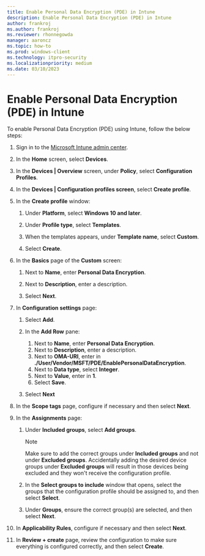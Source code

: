 ```yaml
---
title: Enable Personal Data Encryption (PDE) in Intune
description: Enable Personal Data Encryption (PDE) in Intune
author: frankroj
ms.author: frankroj
ms.reviewer: rhonnegowda
manager: aaroncz
ms.topic: how-to
ms.prod: windows-client
ms.technology: itpro-security
ms.localizationpriority: medium
ms.date: 03/10/2023
---
```


# Enable Personal Data Encryption (PDE) in Intune

To enable Personal Data Encryption (PDE) using Intune, follow the below steps:

1. Sign in to the [Microsoft Intune admin center](https://go.microsoft.com/fwlink/?linkid=2109431).

1. In the **Home** screen, select **Devices**.

1. In the **Devices | Overview** screen, under **Policy**, select **Configuration Profiles**.

1. In the **Devices | Configuration profiles screen**, select **Create profile**.

1. In the **Create profile** window:

   1. Under **Platform**, select **Windows 10 and later**.

   1. Under **Profile type**, select **Templates**.

   1. When the templates appears, under **Template name**, select **Custom**.

   1. Select **Create**.

1. In the **Basics** page of the **Custom** screen:

   1. Next to **Name**, enter **Personal Data Encryption**.

   1. Next to **Description**, enter a description.

   1. Select **Next**.

1. In **Configuration settings** page:

   1. Select **Add**.

   1. In the **Add Row** pane:

       1. Next to **Name**, enter **Personal Data Encryption**.
       1. Next to **Description**, enter a description.
       1. Next to **OMA-URI**, enter in **./User/Vendor/MSFT/PDE/EnablePersonalDataEncryption**.
       1. Next to **Data type**, select **Integer**.
       1. Next to **Value**, enter in **1**.
       1. Select **Save**.

   1. Select **Next**

1. In the **Scope tags** page, configure if necessary and then select **Next**.

1. In the **Assignments** page:

   1. Under **Included groups**, select **Add groups**.

        > [!NOTE]
        >
        > Make sure to add the correct groups under **Included groups** and not under **Excluded groups**. Accidentally adding the desired device groups under **Excluded groups** will result in those devices being excluded and they won't receive the configuration profile.

   1. In the **Select groups to include** window that opens, select the groups that the configuration profile should be assigned to, and then select **Select**.

   1. Under **Groups**, ensure the correct group(s) are selected, and then select **Next**.

1. In **Applicability Rules**, configure if necessary and then select **Next**.

1. In **Review + create** page, review the configuration to make sure everything is configured correctly, and then select **Create**.
